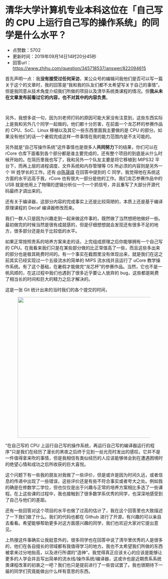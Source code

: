 # 清华大学计算机专业本科这位在「自己写的 CPU 上运行自己写的操作系统」的同学是什么水平？
- 点赞数：5702
- 更新时间：2019年09月14日14时20分45秒
- 回答url：https://www.zhihu.com/question/345718537/answer/822094615
<body>
 <p data-pid="0b8MLoBu">首先声明一点：我<b>没有接受过任何采访</b>，某公众号的编辑问我他们是否可以写一篇关于这个的文章时，我的回答是“我和我的队友们都不太希望写关于自己的事情”。但是我同意从技术角度介绍我们所做的项目以及清华系统类课程的情况。但<b>我从未在文章发布前看过它的内容，也不对其中的内容负责</b>。</p>
 <p class="ztext-empty-paragraph"><br></p>
 <p data-pid="rlpm0loc">另外，我想多说一句，因为刘老师打码的原因可能大家没有注意到，这些东西实际上是我和另外几个同学一起做的。他们都十分厉害，在前面一个龙芯杯的参赛作品的 CPU、SoC、Linux 移植以及其它一些东西里面我主要做的是 CPU 的部分。如果没有他们的话一个暑假完成这样一件事情在我的能力范围内是不太可能的。</p>
 <p data-pid="yMOEOjqP">另外就是“自己写操作系统”这件事情也是很多人<b>共同努力</b>下的结果，你们可以在 rCore 仓库下面看到各个部分都是谁主要完成的，还有整个项目的到底是从什么时候开始的。在简历里我也写了，我和另外一个队友主要是将它移植到 MIPS32 平台下，而再上层的进程调度、文件系统和内存管理等 OS 所必须的内容则是另外一个 W 姓学长的工作。还有 <a class="member_mention" href="https://www.zhihu.com/people/9b477b2b63c3beb5610ec2406fdf31f9" data-hash="9b477b2b63c3beb5610ec2406fdf31f9" data-hovercard="p$b$9b477b2b63c3beb5610ec2406fdf31f9">@陈晟祺</a> 在回答中提到的 C 同学，我觉得他在系统这方面的水平远高于我，rCore 也有很大一部分是他的工作。我们龙芯参赛作品中的 USB 就是他用上了物理的逻辑分析仪一个一个抓信号，并且重写了大部分开源代码最终才调出来的。</p>
 <p data-pid="w4U_tqVp">还有关于编译器，这部分内容的完成事实上还是比较简陋的，本质上还是基于编译原理课程的 Decaf 编译器修改而来。</p>
 <p data-pid="ClHI4MH2">我们一群人只是因为兴趣走到一起来做这件事的，既然做了当然想把他做好一些。最初做完的时候当然是很有成就感的，但是仔细想想就会发现还有很多不足的地方，很多部分还是处于比较低的水平。</p>
 <p data-pid="vmBIz9Mx">如果正常按照贵系的培养方案来走的话，上完组成原理之后你能够拥有一个自己写的 CPU。在我看来我们只是在某些部分做的比正常值高了一些，而且这些多出来的部分也是极其耗费时间的。有一个事实在截图里没有体现出来，就是我们在这之前其实已经实现过一个五级流水的简单的 MIPS 流水线并且运行了 uCore 教学操作系统。有了这个基础，在暑假才能做完“龙芯杯”的参赛作品。当然，它也不是一帆风顺的，在这过程中我们也遇到了很多近乎要让人放弃的 bug，这些都是耗费了相当长的时间和巨大的精力之后才解决的。</p>
 <p data-pid="VWpbUwLG">这是一张 Git 统计出来的当时我们的各个提交的时间，</p>
 <figure data-size="normal">
  <img src="https://picx.zhimg.com/50/v2-755c7739b3ef150956b288956b515dd1_720w.jpg?source=1940ef5c" data-rawwidth="450" data-rawheight="234" data-size="normal" data-caption="" data-original-token="v2-e5d8b706302d0027fb38c6813fcb6538" data-default-watermark-src="https://picx.zhimg.com/50/v2-3308a118afba66d438a439d1ba22af48_720w.jpg?source=1940ef5c" class="origin_image zh-lightbox-thumb" width="450" data-original="https://picx.zhimg.com/v2-755c7739b3ef150956b288956b515dd1_r.jpg?source=1940ef5c">
 </figure>
 <p data-pid="L-tlTgnL">“在自己写的 CPU 上运行自己写的操作系统，再运行自己写的编译器运行的程序”只是我们在经历了漫长的黑夜之后终于见到一丝光亮时发出的感叹。它并不是一件值得拿来吹的事情，但是我相信有类似经历的人应该能够体会到在遭遇困境时的绝望心情和成功之后所收获的巨大喜悦。</p>
 <p data-pid="MFAkXHTs">这个问题下有一些我的朋友对我做了一些评价，但是或许是因为时间久远，或者信息的传递中出现了一些错误，这些评价还是有些不符合事实或者夸大之处。例如我的确是在修数学二学位，但也仅仅是出于兴趣与正常的培养方案相比多选了一些课程。在上这些课的过程中，我也接触到了很多数学系优秀的同学，也深深地感受到了自己与他们的差距。</p>
 <p data-pid="GWqyB1cS">还有一些回答对这个项目的水平也做了过高的估计了，我在这个回答里也大致描述了一下我们做了什么。我们的代码也都在 Github 进行了开源，有兴趣的可以亲自去看看。希望能够帮助更多对这方面感兴趣的同学，我们也欢迎大家对它提出意见。</p>
 <p data-pid="h6QpmS7W">上热搜这件事确实让我挺意外的，很多同学也在回答中说了清华里优秀的人是很多的，他们在各自擅长的领域都有我值得学习的地方。我也不太希望我们所做的东西被拿来过分地抬高，以及进行所谓的“造神”。我觉得真正应该关心的应该是能够让更多的人学会并且写出简单的流水线/操作系统/编译器，这或许也是近期贵系系统类课程改革的初衷之一吧？我们也只是提前进行了一些尝试罢了。我也很期待下一届的同学们究竟能做出什么样有意思的东西。</p>
</body>